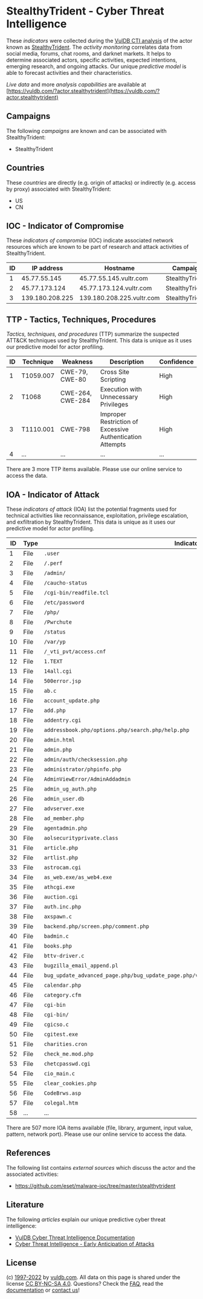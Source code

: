 # StealthyTrident - Cyber Threat Intelligence

These _indicators_ were collected during the [VulDB CTI analysis](https://vuldb.com/?kb.cti) of the actor known as [StealthyTrident](https://vuldb.com/?actor.stealthytrident). The _activity monitoring_ correlates data from social media, forums, chat rooms, and darknet markets. It helps to determine associated actors, specific activities, expected intentions, emerging research, and ongoing attacks. Our unique _predictive model_ is able to forecast activities and their characteristics.

_Live data_ and more _analysis capabilities_ are available at [https://vuldb.com/?actor.stealthytrident](https://vuldb.com/?actor.stealthytrident)

## Campaigns

The following _campaigns_ are known and can be associated with StealthyTrident:

* StealthyTrident

## Countries

These _countries_ are directly (e.g. origin of attacks) or indirectly (e.g. access by proxy) associated with StealthyTrident:

* US
* CN

## IOC - Indicator of Compromise

These _indicators of compromise_ (IOC) indicate associated network resources which are known to be part of research and attack activities of StealthyTrident.

ID | IP address | Hostname | Campaign | Confidence
-- | ---------- | -------- | -------- | ----------
1 | 45.77.55.145 | 45.77.55.145.vultr.com | StealthyTrident | Medium
2 | 45.77.173.124 | 45.77.173.124.vultr.com | StealthyTrident | Medium
3 | 139.180.208.225 | 139.180.208.225.vultr.com | StealthyTrident | Medium

## TTP - Tactics, Techniques, Procedures

_Tactics, techniques, and procedures_ (TTP) summarize the suspected ATT&CK techniques used by StealthyTrident. This data is unique as it uses our predictive model for actor profiling.

ID | Technique | Weakness | Description | Confidence
-- | --------- | -------- | ----------- | ----------
1 | T1059.007 | CWE-79, CWE-80 | Cross Site Scripting | High
2 | T1068 | CWE-264, CWE-284 | Execution with Unnecessary Privileges | High
3 | T1110.001 | CWE-798 | Improper Restriction of Excessive Authentication Attempts | High
4 | ... | ... | ... | ...

There are 3 more TTP items available. Please use our online service to access the data.

## IOA - Indicator of Attack

These _indicators of attack_ (IOA) list the potential fragments used for technical activities like reconnaissance, exploitation, privilege escalation, and exfiltration by StealthyTrident. This data is unique as it uses our predictive model for actor profiling.

ID | Type | Indicator | Confidence
-- | ---- | --------- | ----------
1 | File | `.user` | Low
2 | File | `/.perf` | Low
3 | File | `/admin/` | Low
4 | File | `/caucho-status` | High
5 | File | `/cgi-bin/readfile.tcl` | High
6 | File | `/etc/password` | High
7 | File | `/php/` | Low
8 | File | `/Pwrchute` | Medium
9 | File | `/status` | Low
10 | File | `/var/yp` | Low
11 | File | `/_vti_pvt/access.cnf` | High
12 | File | `1.TEXT` | Low
13 | File | `14all.cgi` | Medium
14 | File | `500error.jsp` | Medium
15 | File | `ab.c` | Low
16 | File | `account_update.php` | High
17 | File | `add.php` | Low
18 | File | `addentry.cgi` | Medium
19 | File | `addressbook.php/options.php/search.php/help.php` | High
20 | File | `admin.html` | Medium
21 | File | `admin.php` | Medium
22 | File | `admin/auth/checksession.php` | High
23 | File | `administrator/phpinfo.php` | High
24 | File | `AdminViewError/AdminAddadmin` | High
25 | File | `admin_ug_auth.php` | High
26 | File | `admin_user.db` | High
27 | File | `advserver.exe` | High
28 | File | `ad_member.php` | High
29 | File | `agentadmin.php` | High
30 | File | `aolsecurityprivate.class` | High
31 | File | `article.php` | Medium
32 | File | `artlist.php` | Medium
33 | File | `astrocam.cgi` | Medium
34 | File | `as_web.exe/as_web4.exe` | High
35 | File | `athcgi.exe` | Medium
36 | File | `auction.cgi` | Medium
37 | File | `auth.inc.php` | Medium
38 | File | `axspawn.c` | Medium
39 | File | `backend.php/screen.php/comment.php` | High
40 | File | `badmin.c` | Medium
41 | File | `books.php` | Medium
42 | File | `bttv-driver.c` | High
43 | File | `bugzilla_email_append.pl` | High
44 | File | `bug_update_advanced_page.php/bug_update_page.php/view_bug_advanced_page.php/view_bug_page.php` | High
45 | File | `calendar.php` | Medium
46 | File | `category.cfm` | Medium
47 | File | `cgi-bin` | Low
48 | File | `cgi-bin/` | Medium
49 | File | `cgicso.c` | Medium
50 | File | `cgitest.exe` | Medium
51 | File | `charities.cron` | High
52 | File | `check_me.mod.php` | High
53 | File | `chetcpasswd.cgi` | High
54 | File | `cio_main.c` | Medium
55 | File | `clear_cookies.php` | High
56 | File | `CodeBrws.asp` | Medium
57 | File | `colegal.htm` | Medium
58 | ... | ... | ...

There are 507 more IOA items available (file, library, argument, input value, pattern, network port). Please use our online service to access the data.

## References

The following list contains _external sources_ which discuss the actor and the associated activities:

* https://github.com/eset/malware-ioc/tree/master/stealthytrident

## Literature

The following _articles_ explain our unique predictive cyber threat intelligence:

* [VulDB Cyber Threat Intelligence Documentation](https://vuldb.com/?kb.cti)
* [Cyber Threat Intelligence - Early Anticipation of Attacks](https://www.scip.ch/en/?labs.20201022)

## License

(c) [1997-2022](https://vuldb.com/?kb.changelog) by [vuldb.com](https://vuldb.com/?kb.about). All data on this page is shared under the license [CC BY-NC-SA 4.0](https://creativecommons.org/licenses/by-nc-sa/4.0/). Questions? Check the [FAQ](https://vuldb.com/?kb.faq), read the [documentation](https://vuldb.com/?kb) or [contact us](https://vuldb.com/?contact)!

